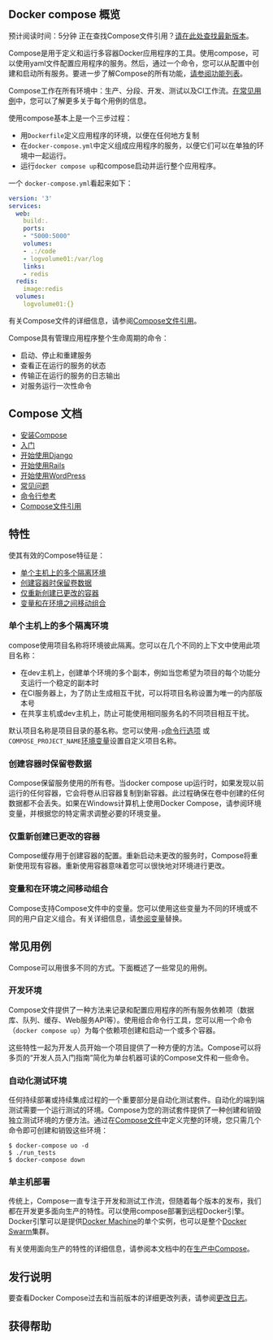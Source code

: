 ## Docker compose 概览
预计阅读时间：5分钟
正在查找Compose文件引用？[请在此处查找最新版本](https://docs.docker.com/compose/compose-file/)。

Compose是用于定义和运行多容器Docker应用程序的工具。使用compose，可以使用yaml文件配置应用程序的服务。然后，通过一个命令，您可以从配置中创建和启动所有服务。要进一步了解Compose的所有功能，[请参阅功能列表](https://docs.docker.com/compose/overview/#features)。


Compose工作在所有环境中：生产、分段、开发、测试以及CI工作流。[在常见用例](https://docs.docker.com/compose/overview/#common-use-cases)中，您可以了解更多关于每个用例的信息。


使用compose基本上是一个三步过程：

- 用`Dockerfile`定义应用程序的环境，以便在任何地方复制
- 在`docker-compose.yml`中定义组成应用程序的服务，以便它们可以在单独的环境中一起运行。
- 运行`docker compose up`和compose启动并运行整个应用程序。

一个 `docker-compose.yml`看起来如下：

```yml
version: '3'
services:
  web:
    build:.
    ports:
    - "5000:5000"
    volumes:
    - .:/code
    - logvolume01:/var/log
    links:
    - redis
  redis:
    image:redis
  volumes:
    logvolume01:{}
```

有关Compose文件的详细信息，请参阅[Compose文件引用](https://docs.docker.com/compose/compose-file/)。

Compose具有管理应用程序整个生命周期的命令：

- 启动、停止和重建服务
- 查看正在运行的服务的状态
- 传输正在运行的服务的日志输出
- 对服务运行一次性命令

## Compose 文档
- [安装Compose](https://docs.docker.com/compose/install/)
- [入门](https://docs.docker.com/compose/gettingstarted/)
- [开始使用Django](https://docs.docker.com/compose/django/)
- [开始使用Rails](https://docs.docker.com/compose/rails/)
- [开始使用WordPress](https://docs.docker.com/compose/wordpress/)
- [常见问题](https://docs.docker.com/compose/faq/)
- [命令行参考](https://docs.docker.com/compose/reference/)
- [Compose文件引用](https://docs.docker.com/compose/compose-file/)

## 特性

使其有效的Compose特征是：
- [单个主机上的多个隔离环境](https://docs.docker.com/compose/overview/#Multiple-isolated-environments-on-a-single-host)
- [创建容器时保留卷数据](https://docs.docker.com/compose/overview/#preserve-volume-data-when-containers-are-created)
- [仅重新创建已更改的容器](https://docs.docker.com/compose/overview/#only-recreate-containers-that-have-changed)
- [变量和在环境之间移动组合](https://docs.docker.com/compose/overview/#variables-and-moving-a-composition-between-environments)


### 单个主机上的多个隔离环境
compose使用项目名称将环境彼此隔离。您可以在几个不同的上下文中使用此项目名称：
- 在dev主机上，创建单个环境的多个副本，例如当您希望为项目的每个功能分支运行一个稳定的副本时
- 在CI服务器上，为了防止生成相互干扰，可以将项目名称设置为唯一的内部版本号
- 在共享主机或dev主机上，防止可能使用相同服务名的不同项目相互干扰。

默认项目名称是项目目录的基名称。您可以使用`-p`[命令行选项](https://docs.docker.com/compose/reference/overview/) 或`COMPOSE_PROJECT_NAME`[环境变量](https://docs.docker.com/compose/reference/envvars/#compose-project-name)设置自定义项目名称。


### 创建容器时保留卷数据
Compose保留服务使用的所有卷。当docker compose up运行时，如果发现以前运行的任何容器，它会将卷从旧容器复制到新容器。此过程确保在卷中创建的任何数据都不会丢失。如果在Windows计算机上使用Docker Compose，请参阅环境变量，并根据您的特定需求调整必要的环境变量。

### 仅重新创建已更改的容器
Compose缓存用于创建容器的配置。重新启动未更改的服务时，Compose将重新使用现有容器。重新使用容器意味着您可以很快地对环境进行更改。


### 变量和在环境之间移动组合
Compose支持Compose文件中的变量。您可以使用这些变量为不同的环境或不同的用户自定义组合。有关详细信息，请[参阅变量](https://docs.docker.com/compose/compose-file/#variable-substitution)替换。

## 常见用例
Compose可以用很多不同的方式。下面概述了一些常见的用例。

### 开发环境
Compose文件提供了一种方法来记录和配置应用程序的所有服务依赖项（数据库、队列、缓存、Web服务API等）。使用组合命令行工具，您可以用一个命令（`docker compose up`）为每个依赖项创建和启动一个或多个容器。

这些特性一起为开发人员开始一个项目提供了一种方便的方法。Compose可以将多页的“开发人员入门指南”简化为单台机器可读的Compose文件和一些命令。

### 自动化测试环境
任何持续部署或持续集成过程的一个重要部分是自动化测试套件。自动化的端到端测试需要一个运行测试的环境。Compose为您的测试套件提供了一种创建和销毁独立测试环境的方便方法。通过在[Compose文件](https://docs.docker.com/compose/compose-file/)中定义完整的环境，您只需几个命令即可创建和销毁这些环境：

```shell
$ docker-compose uo -d
$ ./run_tests
$ docker-compose down
```

### 单主机部署
传统上，Compose一直专注于开发和测试工作流，但随着每个版本的发布，我们都在开发更多面向生产的特性。可以使用compose部署到远程Docker引擎。Docker引擎可以是提供[Docker Machine](https://docs.docker.com/machine/overview/)的单个实例，也可以是整个[Docker Swarm](https://docs.docker.com/engine/swarm/)集群。

有关使用面向生产的特性的详细信息，请参阅本文档中的在[生产中Compose](https://docs.docker.com/compose/production/)。

## 发行说明
要查看Docker Compose过去和当前版本的详细更改列表，请参阅[更改日志](https://github.com/docker/compose/blob/master/CHANGELOG.md)。

## 获得帮助